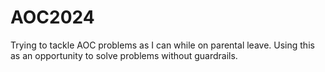# AOC2024
Trying to tackle AOC problems as I can while on parental leave. Using this as an opportunity to solve problems without guardrails.
